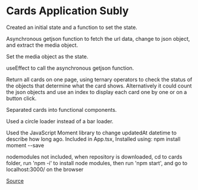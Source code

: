# Cards Application Subly

Created an initial state and a function to set the state. 

Asynchronous getjson function to fetch the url data, change to json object, and extract the media object.  

Set the media object as the state.  

useEffect to call the asynchronous getjson function.

Return all cards on one page, using ternary operators to check the status of the objects that determine what the card shows. Alternatively it could count the json objects and use an index to display each card one by one or on a button click.  

Separated cards into functional components.  

Used a circle loader instead of a bar loader.  

Used the JavaScript Moment library to change updatedAt datetime to describe how long ago. Included in App.tsx, Installed using: npm install moment --save 

nodemodules not included, when repository is downloaded, cd to cards folder, run 'npm -i' to install node modules, then run 'npm start', and go to localhost:3000/ on the browser

[Source](github.com/jll1)
